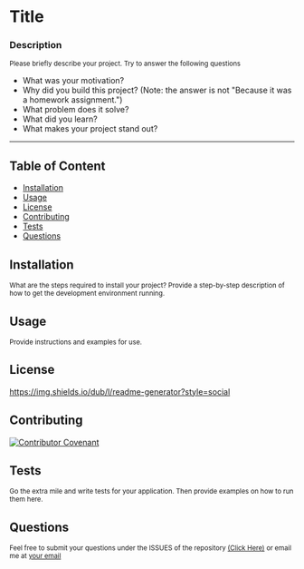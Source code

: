 # Title 

### Description

<sub>Please briefly describe your project. Try to answer the following questions
- What was your motivation?
- Why did you build this project? (Note: the answer is not "Because it was a homework assignment.")
- What problem does it solve?
- What did you learn?
- What makes your project stand out?</sub>


___
## Table of Content
* [Installation](#installation)
* [Usage](#usage)
* [License](#license)
* [Contributing](#contributing)
* [Tests](#tests)
* [Questions](#questions)

## Installation
<sub>What are the steps required to install your project? Provide a step-by-step description of how to get the development environment running.</sub>

## Usage
<sub>Provide instructions and examples for use.</sub>

## License
https://img.shields.io/dub/l/readme-generator?style=social

## Contributing
[![Contributor Covenant](https://img.shields.io/badge/Contributor%20Covenant-2.1-4baaaa.svg)](code_of_conduct.md)

## Tests
<sub>Go the extra mile and write tests for your application. Then provide examples on how to run them here.</sub>

## Questions
<sub>Feel free to submit your questions under the ISSUES of the repository [(Click Here)](https://github.com/username) or email me at [your email](mailto:jabezli1990@gmail.com)</sub>

